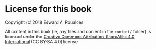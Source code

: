 # License for this book

Copyright (c) 2018 Edward A. Roualdes

All content in this book (ie, any files and content in the `content/` folder)
is licensed under the
[Creative Commons Attribution-ShareAlike 4.0 International](https://creativecommons.org/licenses/by-sa/4.0/) (CC BY-SA 4.0) license.
